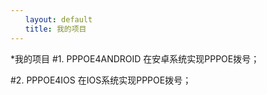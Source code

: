 ```yaml
---
　　layout: default
　　title: 我的项目
---
```

*我的项目
#1. PPPOE4ANDROID
   在安卓系统实现PPPOE拨号；
   
#2. PPPOE4IOS
   在IOS系统实现PPPOE拨号；

